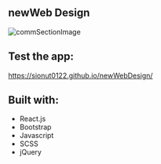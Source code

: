## newWeb Design

![commSectionImage](http://www.ionutdev.com/static/media/help_nbst.c266fb63.png)

## Test the app:

https://sionut0122.github.io/newWebDesign/

## Built with:

- React.js
- Bootstrap
- Javascript
- SCSS
- jQuery


